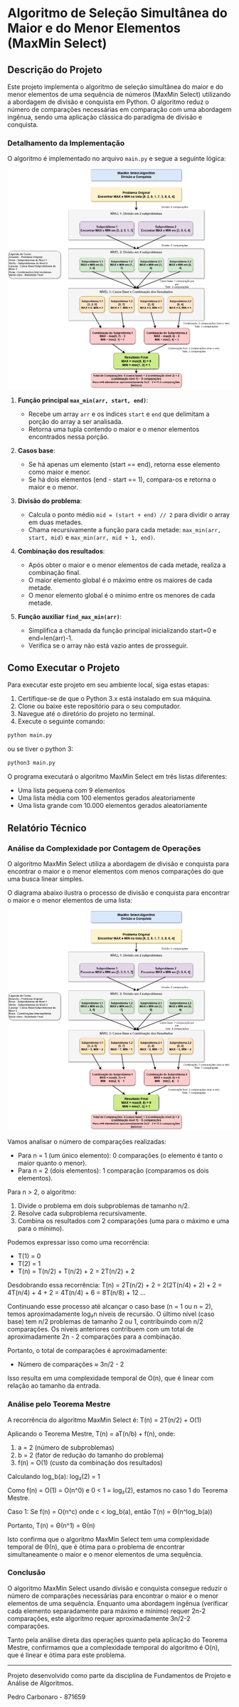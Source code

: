 # Algoritmo de Seleção Simultânea do Maior e do Menor Elementos (MaxMin Select)

## Descrição do Projeto

Este projeto implementa o algoritmo de seleção simultânea do maior e do menor elementos de uma sequência de números (MaxMin Select) utilizando a abordagem de divisão e conquista em Python. O algoritmo reduz o número de comparações necessárias em comparação com uma abordagem ingênua, sendo uma aplicação clássica do paradigma de divisão e conquista.

### Detalhamento da Implementação

O algoritmo é implementado no arquivo `main.py` e segue a seguinte lógica:

![Diagrama do Algoritmo MaxMin Select](./assets/maxmin_select_diagram.png)

1. **Função principal `max_min(arr, start, end)`**:
   - Recebe um array `arr` e os índices `start` e `end` que delimitam a porção do array a ser analisada.
   - Retorna uma tupla contendo o maior e o menor elementos encontrados nessa porção.

2. **Casos base**:
   - Se há apenas um elemento (start == end), retorna esse elemento como maior e menor.
   - Se há dois elementos (end - start == 1), compara-os e retorna o maior e o menor.

3. **Divisão do problema**:
   - Calcula o ponto médio `mid = (start + end) // 2` para dividir o array em duas metades.
   - Chama recursivamente a função para cada metade: `max_min(arr, start, mid)` e `max_min(arr, mid + 1, end)`.

4. **Combinação dos resultados**:
   - Após obter o maior e o menor elementos de cada metade, realiza a combinação final.
   - O maior elemento global é o máximo entre os maiores de cada metade.
   - O menor elemento global é o mínimo entre os menores de cada metade.

5. **Função auxiliar `find_max_min(arr)`**:
   - Simplifica a chamada da função principal inicializando start=0 e end=len(arr)-1.
   - Verifica se o array não está vazio antes de prosseguir.

## Como Executar o Projeto

Para executar este projeto em seu ambiente local, siga estas etapas:

1. Certifique-se de que o Python 3.x está instalado em sua máquina.
2. Clone ou baixe este repositório para o seu computador.
3. Navegue até o diretório do projeto no terminal.
4. Execute o seguinte comando:

```bash
python main.py
```

ou se tiver o python 3:

```bash
python3 main.py
```

O programa executará o algoritmo MaxMin Select em três listas diferentes:
- Uma lista pequena com 9 elementos
- Uma lista média com 100 elementos gerados aleatoriamente
- Uma lista grande com 10.000 elementos gerados aleatoriamente

## Relatório Técnico

### Análise da Complexidade por Contagem de Operações

O algoritmo MaxMin Select utiliza a abordagem de divisão e conquista para encontrar o maior e o menor elementos com menos comparações do que uma busca linear simples.

O diagrama abaixo ilustra o processo de divisão e conquista para encontrar o maior e o menor elementos de uma lista:

![Diagrama de Fluxo do MaxMin Select](./assets/maxmin_select_diagram.png)

Vamos analisar o número de comparações realizadas:

- Para n = 1 (um único elemento): 0 comparações (o elemento é tanto o maior quanto o menor).
- Para n = 2 (dois elementos): 1 comparação (comparamos os dois elementos).

Para n > 2, o algoritmo:
1. Divide o problema em dois subproblemas de tamanho n/2.
2. Resolve cada subproblema recursivamente.
3. Combina os resultados com 2 comparações (uma para o máximo e uma para o mínimo).

Podemos expressar isso como uma recorrência:
- T(1) = 0
- T(2) = 1
- T(n) = T(n/2) + T(n/2) + 2 = 2T(n/2) + 2

Desdobrando essa recorrência:
T(n) = 2T(n/2) + 2
     = 2(2T(n/4) + 2) + 2
     = 4T(n/4) + 4 + 2
     = 4T(n/4) + 6
     = 8T(n/8) + 12
     ...

Continuando esse processo até alcançar o caso base (n = 1 ou n = 2), temos aproximadamente log₂n níveis de recursão. O último nível (caso base) tem n/2 problemas de tamanho 2 ou 1, contribuindo com n/2 comparações. Os níveis anteriores contribuem com um total de aproximadamente 2n - 2 comparações para a combinação.

Portanto, o total de comparações é aproximadamente:
- Número de comparações ≈ 3n/2 - 2

Isso resulta em uma complexidade temporal de O(n), que é linear com relação ao tamanho da entrada.

### Análise pelo Teorema Mestre

A recorrência do algoritmo MaxMin Select é:
T(n) = 2T(n/2) + O(1)

Aplicando o Teorema Mestre, T(n) = aT(n/b) + f(n), onde:
1. a = 2 (número de subproblemas)
2. b = 2 (fator de redução do tamanho do problema)
3. f(n) = O(1) (custo da combinação dos resultados)

Calculando log_b(a):
log₂(2) = 1

Como f(n) = O(1) = O(n^0) e 0 < 1 = log₂(2), estamos no caso 1 do Teorema Mestre.

Caso 1: Se f(n) = O(n^c) onde c < log_b(a), então T(n) = Θ(n^log_b(a))

Portanto, T(n) = Θ(n^1) = Θ(n)

Isto confirma que o algoritmo MaxMin Select tem uma complexidade temporal de Θ(n), que é ótima para o problema de encontrar simultaneamente o maior e o menor elementos de uma sequência.

### Conclusão

O algoritmo MaxMin Select usando divisão e conquista consegue reduzir o número de comparações necessárias para encontrar o maior e o menor elementos de uma sequência. Enquanto uma abordagem ingênua (verificar cada elemento separadamente para máximo e mínimo) requer 2n-2 comparações, este algoritmo requer aproximadamente 3n/2-2 comparações.

Tanto pela análise direta das operações quanto pela aplicação do Teorema Mestre, confirmamos que a complexidade temporal do algoritmo é O(n), que é linear e ótima para este problema.

---

Projeto desenvolvido como parte da disciplina de Fundamentos de Projeto e Análise de Algoritmos.

Pedro Carbonaro - 871659